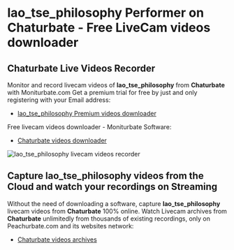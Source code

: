 # lao_tse_philosophy Performer on Chaturbate - Free LiveCam videos downloader

## Chaturbate Live Videos Recorder

Monitor and record livecam videos of **lao_tse_philosophy** from **Chaturbate** with Moniturbate.com
Get a premium trial for free by just and only registering with your Email address:
* [lao_tse_philosophy Premium videos downloader](https://moniturbate.com/request-demo-licence-key.html)

Free livecam videos downloader - Moniturbate Software:
* [Chaturbate videos downloader](https://moniturbate.com/moniturbate-download-software.html)

![lao_tse_philosophy livecam videos recorder](https://peachurnet.com/templates/moniturbate-software.png)


## Capture lao_tse_philosophy videos from the Cloud and watch your recordings on Streaming

Without the need of downloading a software, capture **lao_tse_philosophy** livecam videos from **Chaturbate** 100% online.
Watch Livecam archives from **Chaturbate** unlimitedly from thousands of existing recordings, only on Peachurbate.com and its websites network:
* [Chaturbate videos archives](https://peachurnet.com/)